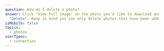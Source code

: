 ```yaml
---
question: How do I delete a photo?
answer: Click "View Full Image" on the photo you'd like to download and click
  "Delete". Keep in mind you can only delete photos that have been added by you.
isMobile: false
topics:
  - photos
userTypes:
  - connection
---
```

